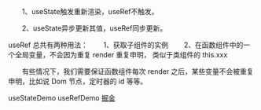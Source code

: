 　　1、useState触发重新渲染，useRef不触发。

　　2、useState异步更新其值，useRef同步更新。

useRef 总共有两种用法：
　　1、获取子组件的实例
　　2、在函数组件中的一个全局变量，不会因为重复 render 重复申明， 类似于类组件的 this.xxx

　　有些情况下，我们需要保证函数组件每次 render 之后，某些变量不会被重复申明，比如说 Dom 节点，定时器的 id 等等。

useStateDemo
useRefDemo
[掘金](https://juejin.cn/post/6996171186719686693)